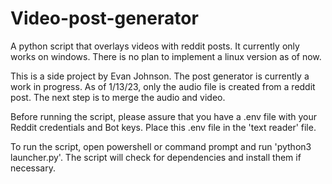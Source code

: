 # Video-post-generator
A python script that overlays videos with reddit posts.
It currently only works on windows. There is no plan to implement a linux version as of now.

This is a side project by Evan Johnson.
The post generator is currently a work in progress.
As of 1/13/23, only the audio file is created from a reddit post.
The next step is to merge the audio and video.

Before running the script, please assure that you have a .env file with your Reddit credentials and Bot keys.
Place this .env file in the 'text reader' file.

To run the script, open powershell or command prompt and run 'python3 launcher.py'.
The script will check for dependencies and install them if necessary.


